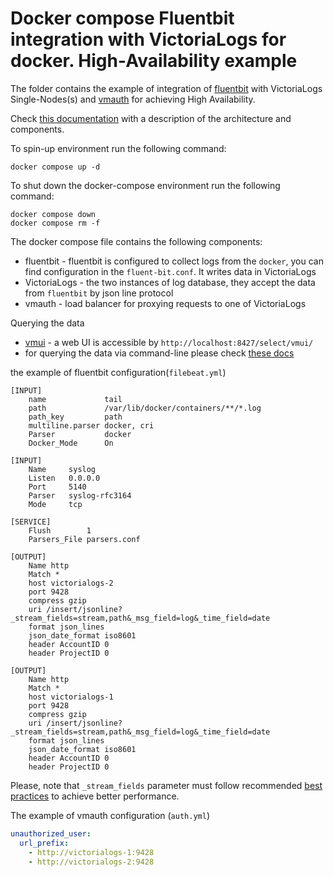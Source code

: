 # Docker compose Fluentbit integration with VictoriaLogs for docker. High-Availability example 

The folder contains the example of integration of [fluentbit](https://docs.fluentbit.io/manual) with VictoriaLogs Single-Nodes(s) and [vmauth](https://docs.victoriametrics.com/vmauth/) for achieving High Availability. 

Check [this documentation](https://docs.victoriametrics.com/victorialogs/#high-availability) with a description of the architecture and components.

To spin-up environment  run the following command:

```shell
docker compose up -d 
```

To shut down the docker-compose environment run the following command:

```shell
docker compose down
docker compose rm -f
```

The docker compose file contains the following components:

* fluentbit - fluentbit is configured to collect logs from the `docker`, you can find configuration in the `fluent-bit.conf`. It writes data in VictoriaLogs
* VictoriaLogs - the two instances of log database, they accept the data from `fluentbit` by json line protocol
* vmauth - load balancer for proxying requests to one of VictoriaLogs

Querying the data

* [vmui](https://docs.victoriametrics.com/victorialogs/querying/#vmui) - a web UI is accessible by `http://localhost:8427/select/vmui/`
* for querying the data via command-line please check [these docs](https://docs.victoriametrics.com/victorialogs/querying/#command-line)


the example of fluentbit configuration(`filebeat.yml`)

```text
[INPUT]
    name             tail
    path             /var/lib/docker/containers/**/*.log
    path_key         path
    multiline.parser docker, cri
    Parser           docker
    Docker_Mode      On

[INPUT]
    Name     syslog
    Listen   0.0.0.0
    Port     5140
    Parser   syslog-rfc3164
    Mode     tcp

[SERVICE]
    Flush        1
    Parsers_File parsers.conf

[OUTPUT]
    Name http
    Match *
    host victorialogs-2
    port 9428
    compress gzip
    uri /insert/jsonline?_stream_fields=stream,path&_msg_field=log&_time_field=date
    format json_lines
    json_date_format iso8601
    header AccountID 0
    header ProjectID 0

[OUTPUT]
    Name http
    Match *
    host victorialogs-1
    port 9428
    compress gzip
    uri /insert/jsonline?_stream_fields=stream,path&_msg_field=log&_time_field=date
    format json_lines
    json_date_format iso8601
    header AccountID 0
    header ProjectID 0
```

Please, note that `_stream_fields` parameter must follow recommended [best practices](https://docs.victoriametrics.com/victorialogs/keyconcepts/#stream-fields) to achieve better performance.

The example of vmauth configuration (`auth.yml`)

```yaml
unauthorized_user:
  url_prefix:
    - http://victorialogs-1:9428
    - http://victorialogs-2:9428
```